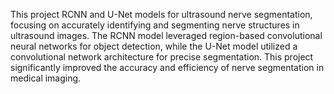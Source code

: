 This project RCNN and U-Net models for ultrasound nerve segmentation, focusing on accurately identifying and segmenting nerve structures in ultrasound images. The RCNN model leveraged region-based convolutional neural networks for object detection, while the U-Net model utilized a convolutional network architecture for precise segmentation. This project significantly improved the accuracy and efficiency of nerve segmentation in medical imaging.
